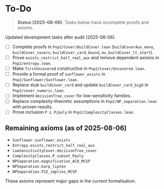 # To-Do
> **Status (2025-08-06)**: Tasks below track incomplete proofs and axioms.


Updated development tasks after audit (2025-08-06).

- [ ] Complete proofs in `Pnp2/Cover/BuildCover.lean` (`buildCoverAux_mono`, `buildCover_covers`, `buildCover_card_bound`, `mu_buildCover_lt_start`).
- [ ] Prove `exists_restrict_half_real_aux` and remove dependent axioms in `Pnp2/entropy.lean`.
- [ ] Make `firstUncovered` constructive in `Pnp2/Cover/Uncovered.lean`.
- [ ] Provide a formal proof of `sunflower_exists` in `Pnp2/Sunflower/Sunflower.lean`.
- [ ] Replace stub `buildCover_card` and update `buildCover_card_bigO` in `Pnp2/cover_numeric.lean`.
- [ ] Implement `decisionTree_cover` for low-sensitivity families.
- [ ] Replace complexity-theoretic assumptions in `Pnp2/NP_separation.lean` with proven results.
- [ ] Prove inclusion `P ⊆ P/poly` in `Pnp2/ComplexityClasses.lean`.

## Remaining axioms (as of 2025-08-06)

- `Sunflower.sunflower_exists`
- `Entropy.exists_restrict_half_real_aux`
- `LowSensitivityCover.decisionTree_cover`
- `ComplexityClasses.P_subset_Ppoly`
- `NPSeparation.magnification_AC0_MCSP`
- `NPSeparation.karp_lipton`
- `NPSeparation.FCE_implies_MCSP`

These axioms represent major gaps in the current formalisation.
